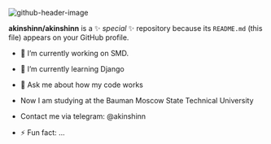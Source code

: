 ![github-header-image](https://github.com/akinshinn/akinshinn/assets/109080378/5f7c5183-3670-4889-a703-4226159d59d8)

**akinshinn/akinshinn** is a ✨ _special_ ✨ repository because its `README.md` (this file) appears on your GitHub profile.


- 🔭 I’m currently working on SMD.
- 🌱 I’m currently learning Django
- 💬 Ask me about how my code works
- Now I am studying at the Bauman Moscow State Technical University
- Contact me via telegram: @akinshinn

- ⚡ Fun fact: ...
